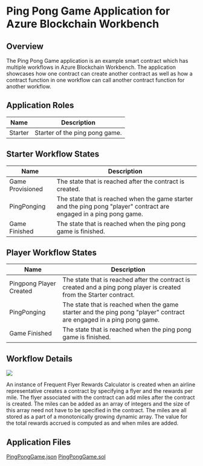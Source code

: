 Ping Pong Game Application for Azure Blockchain Workbench
====================================================
	
Overview 
---------
The Ping Pong Game application is an example smart contract which has multiple workflows in Azure Blockchain Workbench.  The application showcases how one contract can create another contract as well as how a contract function in one workflow can call another contract function for another workflow.   
	
Application Roles 
------------------
| Name       | Description                                                                                         |
|------------|-----------------------------------------------------------------------------------------------------|
| Starter | Starter of the ping pong game.                                        |
	
Starter Workflow States 
-------
| Name                 | Description                                                                                                 |
|----------------------|-------------------------------------------------------------------------------------------------------------|
| Game Provisioned| The state that is reached after the contract is created.                                                    |
| PingPonging | The state that is reached when the game starter and the ping pong "player" contract are engaged in a ping pong game. |
| Game Finished| The state that is reached when the ping pong game is finished.     |
	
	
Player Workflow States 
-------
| Name                 | Description                                                                                                 |
|----------------------|-------------------------------------------------------------------------------------------------------------|
| Pingpong Player Created| The state that is reached after the contract is created and a ping pong player is created from the Starter contract.|
| PingPonging | The state that is reached when the game starter and the ping pong "player" contract are engaged in a ping pong game.  |
| Game Finished| The state that is reached when the ping pong game is finished. |
	
	
Workflow Details
---------------
![](media/FrequentFlyerRewardsCalculator.PNG)
	
An instance of Frequent Flyer Rewards Calculator is created when an airline representative creates a contract by specifying a flyer and the rewards per mile.  The flyer associated with the contract can add miles after the contract is created.  The miles can be added as an array of integers and the size of this array need not have to be specified in the contract.  The miles are all stored as a part of a monotonically growing dynamic array.  The value for the total rewards accrued is computed as and when miles are added.
	
	
Application Files
-----------------
[PingPongGame.json](./ethereum/PingPongGame.json)
[PingPongGame.sol](./ethereum/PingPongGame.sol)
